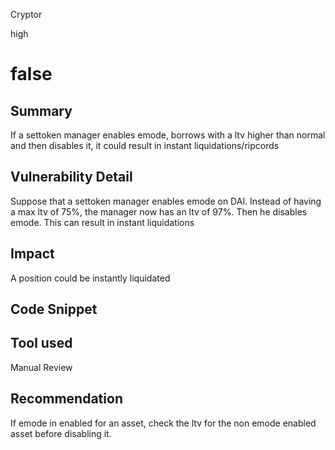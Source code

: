 Cryptor

high

# false

## Summary

If a settoken manager enables emode, borrows with a ltv higher than normal and then disables it, it could result in instant liquidations/ripcords

## Vulnerability Detail

Suppose that a settoken manager enables emode on DAI. Instead of having a max ltv of 75%, the manager now has an ltv of 97%. Then he disables emode. This can result in instant liquidations


## Impact

A position could be instantly liquidated 

## Code Snippet

## Tool used

Manual Review

## Recommendation
If emode in enabled for an asset, check the ltv for the non emode enabled asset before disabling it.
